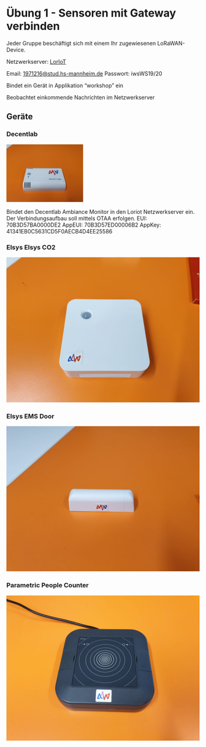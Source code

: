 
# Übung 1 - Sensoren mit Gateway verbinden


Jeder Gruppe beschäftigt sich mit einem Ihr zugewiesenen LoRaWAN-Device.

Netzwerkserver: [LorIoT](https://mvv.loriot.io)

Email: 1971216@stud.hs-mannheim.de
Passwort: iwsWS19/20
 
Bindet ein Gerät in Applikation “workshop” ein

Beobachtet einkommende Nachrichten im Netzwerkserver

## Geräte
### Decentlab
<img src="/images/lora_devices/ambiance_decentlab.jpeg" alt="Ambiance Device von Decentlab" width="200"/>

Bindet den Decentlab Ambiance Monitor in den Loriot Netzwerkserver ein. Der Verbindungsaufbau soll mittels OTAA erfolgen.
EUI:	70B3D57BA0000DE2 
AppEUI:	70B3D57ED00006B2
AppKey:	41341EB0C5631CD5F0AECB4D4EE25586
### Elsys Elsys CO2
![GitHub Logo](/images/lora_devices/ambiance_elsys.jpeg)
### Elsys EMS Door
![GitHub Logo](/images/lora_devices/door_elsys.jpeg)

### Parametric People Counter
![GitHub Logo](/images/lora_devices/people_counter.jpeg)

